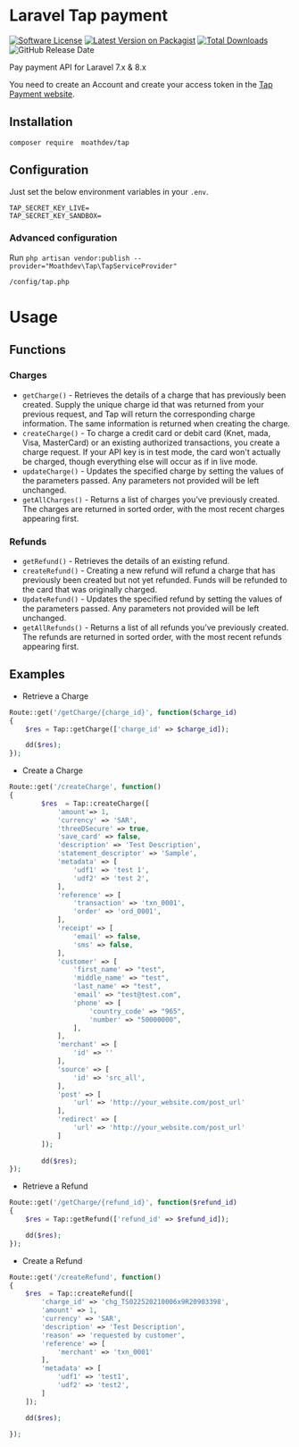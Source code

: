 # Laravel Tap payment

[![Software License](https://img.shields.io/badge/license-MIT-brightgreen.svg?style=flat-square)](LICENSE.md) 
[![Latest Version on Packagist](https://img.shields.io/packagist/v/Moathdev/tap?style=flat-square)](https://packagist.org/packages/moathdev/tap) 
[![Total Downloads](https://img.shields.io/packagist/dt/Moathdev/tap.svg?style=flat-square)](https://packagist.org/packages/moathdev/tap) 
![GitHub Release Date](https://img.shields.io/github/release-date/moathdev/tap?label=latest%20release&style=flat-square)

Pay payment API for Laravel  7.x & 8.x

You need to create an Account and create your access token in the [Tap Payment website](https://www.tap.company/).

## Installation

```
composer require  moathdev/tap
```

## Configuration 

Just set the below environment variables in your `.env`. 

```
TAP_SECRET_KEY_LIVE=
TAP_SECRET_KEY_SANDBOX=
```

### Advanced configuration

Run `php artisan vendor:publish --provider="Moathdev\Tap\TapServiceProvider"`
```
/config/tap.php
```



# Usage

## Functions

### Charges

* `getCharge()` - Retrieves the details of a charge that has previously been created. Supply the unique charge id that was returned from your  previous request, and Tap will return the corresponding charge information. The same information is returned when creating the charge.
* `createCharge()` - To charge a credit card or debit card (Knet, mada, Visa, MasterCard) or an existing authorized transactions, you create a charge request. If your API key is in test mode, the card won't actually be charged, though everything else will occur as if in live mode.
* `updateCharge()` - Updates the specified charge by setting the values of the parameters passed. Any parameters not provided will be left unchanged.
* `getAllCharges()` - Returns a list of charges you’ve previously created. The charges are returned in sorted order, with the most recent charges appearing first.

### Refunds

* `getRefund()` - Retrieves the details of an existing refund.
* `createRefund()` - Creating a new refund will refund a charge that has previously been created but not yet refunded. Funds will be refunded to the card that was originally charged.
* `UpdateRefund()` - Updates the specified refund by setting the values of the parameters passed. Any parameters not provided will be left unchanged.
* `getAllRefunds()` - Returns a list of all refunds you’ve previously created. The refunds are returned in sorted order, with the most recent refunds appearing first.


## Examples

- Retrieve a Charge
```php
Route::get('/getCharge/{charge_id}', function($charge_id)
{
	$res = Tap::getCharge(['charge_id' => $charge_id]);

    dd($res);
});
```

- Create a Charge
```php
Route::get('/createCharge', function()
{
	    $res  = Tap::createCharge([
            'amount'=> 1,
            'currency' => 'SAR',
            'threeDSecure' => true,
            'save_card' => false,
            'description' => 'Test Description',
            'statement_descriptor' => 'Sample',
            'metadata' => [
                'udf1' => 'test 1',
                'udf2' => 'test 2',
            ],
            'reference' => [
                'transaction' => 'txn_0001',
                'order' => 'ord_0001',
            ],
            'receipt' => [
                'email' => false,
                'sms' => false,
            ],
            'customer' => [
                'first_name' => "test",
                'middle_name' => "test",
                'last_name' => "test",
                'email' => "test@test.com",
                'phone' => [
                    'country_code' => "965",
                    'number' => "50000000",
                ],
            ],
            'merchant' => [
                'id' => ''
            ],
            'source' => [
                'id' => 'src_all',
            ],
            'post' => [
                'url' => 'http://your_website.com/post_url'
            ],
            'redirect' => [
                'url' => 'http://your_website.com/post_url'
            ]
        ]);
        
        dd($res);
});
```

- Retrieve a Refund
```php
Route::get('/getCharge/{refund_id}', function($refund_id)
{
	$res = Tap::getRefund(['refund_id' => $refund_id]);

    dd($res);
});
```

- Create a Refund
```php
Route::get('/createRefund', function()
{
    $res  = Tap::createRefund([
        'charge_id' => 'chg_TS022520210006x9R20903398',
        'amount' => 1,
        'currency' => 'SAR',
        'description' => 'Test Description',
        'reason' => 'requested by customer',
        'reference' => [
            'merchant' => 'txn_0001'
        ],
        'metadata' => [
            'udf1' => 'test1',
            'udf2' => 'test2',
        ]
    ]);

    dd($res);

});
```


